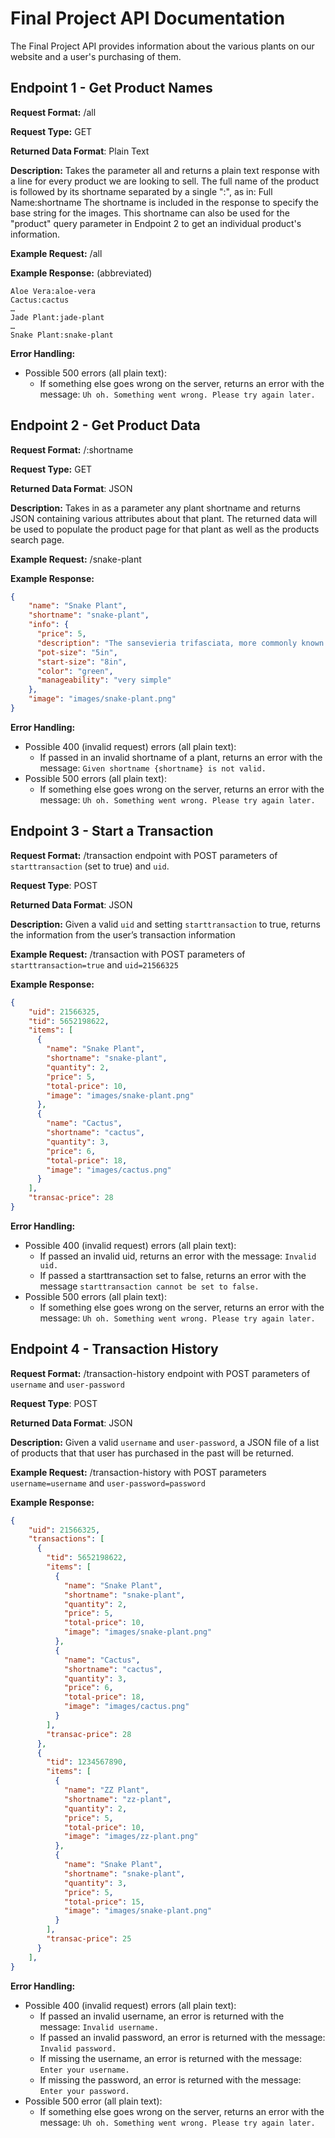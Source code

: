 # Final Project API Documentation
The Final Project API provides information about the various plants on our website and a user's purchasing of them.

## Endpoint 1 - Get Product Names
**Request Format:** /all

**Request Type:** GET

**Returned Data Format**: Plain Text

**Description:** Takes the parameter all and returns a plain text response with a line for every product we are looking to sell. The full name of the product is followed by its shortname separated by a single ":", as in:
Full Name:shortname
The shortname is included in the response to specify the base string for the images. This shortname can also be used for the "product" query parameter in Endpoint 2 to get an individual product's information.

**Example Request:** /all

**Example Response:** (abbreviated)
```
Aloe Vera:aloe-vera
Cactus:cactus
…
Jade Plant:jade-plant
…
Snake Plant:snake-plant
```

**Error Handling:**
- Possible 500 errors (all plain text):
  - If something else goes wrong on the server, returns an error with the message: `Uh oh. Something went wrong. Please try again later.`

## Endpoint 2 - Get Product Data
**Request Format:** /:shortname

**Request Type:** GET

**Returned Data Format**: JSON

**Description:** Takes in as a parameter any plant shortname and returns JSON containing various attributes about that plant. The returned data will be used to populate the product page for that plant as well as the products search page.

**Example Request:** /snake-plant

**Example Response:**
```json
{
    "name": "Snake Plant",
    "shortname": "snake-plant",
    "info": {
      "price": 5,
      "description": "The sansevieria trifasciata, more commonly known as snake or mother-in-law's tongue, is a very easy going plant that is perfect for people who are new to the world of houseplants. This plant can survive in low light places and long periods of no watering, making it an easy green addition to your home.",
      "pot-size": "5in",
      "start-size": "8in",
      "color": "green",
      "manageability": "very simple"
    },
    "image": "images/snake-plant.png"
}
```

**Error Handling:**
- Possible 400 (invalid request) errors (all plain text):
  - If passed in an invalid shortname of a plant, returns an error with the message: `Given shortname {shortname} is not valid.`
- Possible 500 errors (all plain text):
  - If something else goes wrong on the server, returns an error with the message: `Uh oh. Something went wrong. Please try again later.`

## Endpoint 3 - Start a Transaction
**Request Format:** /transaction endpoint with POST parameters of `starttransaction` (set to true) and `uid`.

**Request Type**: POST

**Returned Data Format**: JSON

**Description:** Given a valid `uid` and setting `starttransaction` to true, returns the information from the user’s transaction information

**Example Request:** /transaction with POST parameters of `starttransaction=true` and `uid=21566325`

**Example Response:**
```json
{
    "uid": 21566325,
    "tid": 5652198622,
    "items": [
      {
        "name": "Snake Plant",
        "shortname": "snake-plant",
        "quantity": 2,
        "price": 5,
        "total-price": 10,
        "image": "images/snake-plant.png"
      },
      {
        "name": "Cactus",
        "shortname": "cactus",
        "quantity": 3,
        "price": 6,
        "total-price": 18,
        "image": "images/cactus.png"
      }
    ],
    "transac-price": 28
}

```

**Error Handling:**
- Possible 400 (invalid request) errors (all plain text):
  - If passed an invalid uid, returns an error with the message: `Invalid uid.`
  - If passed a starttransaction set to false, returns an error with the message `starttransaction cannot be set to false.`
- Possible 500 errors (all plain text):
  - If something else goes wrong on the server, returns an error with the message: `Uh oh. Something went wrong. Please try again later.`

## Endpoint 4 - Transaction History
**Request Format:** /transaction-history endpoint with POST parameters of `username` and `user-password`

**Request Type**: POST

**Returned Data Format**: JSON

**Description:** Given a valid `username` and `user-password`, a JSON file of a list of products that that user has purchased in the past will be returned.

**Example Request:** /transaction-history with POST parameters `username=username` and `user-password=password`

**Example Response:**
```json
{
    "uid": 21566325,
    "transactions": [
      {
        "tid": 5652198622,
        "items": [
          {
            "name": "Snake Plant",
            "shortname": "snake-plant",
            "quantity": 2,
            "price": 5,
            "total-price": 10,
            "image": "images/snake-plant.png"
          },
          {
            "name": "Cactus",
            "shortname": "cactus",
            "quantity": 3,
            "price": 6,
            "total-price": 18,
            "image": "images/cactus.png"
          }
        ],
        "transac-price": 28
      },
      {
        "tid": 1234567890,
        "items": [
          {
            "name": "ZZ Plant",
            "shortname": "zz-plant",
            "quantity": 2,
            "price": 5,
            "total-price": 10,
            "image": "images/zz-plant.png"
          },
          {
            "name": "Snake Plant",
            "shortname": "snake-plant",
            "quantity": 3,
            "price": 5,
            "total-price": 15,
            "image": "images/snake-plant.png"
          }
        ],
        "transac-price": 25
      }
    ],
}

```

**Error Handling:**
- Possible 400 (invalid request) errors (all plain text):
	- If passed an invalid username, an error is returned with the message: `Invalid username.`
	- If passed an invalid password, an error is returned with the message: `Invalid password.`
	- If missing the username, an error is returned with the message: `Enter your username.`
	- If missing the password, an error is returned with the message: `Enter your password.`
- Possible 500 error (all plain text):
  - If something else goes wrong on the server, returns an error with the message: `Uh oh. Something went wrong. Please try again later.`
